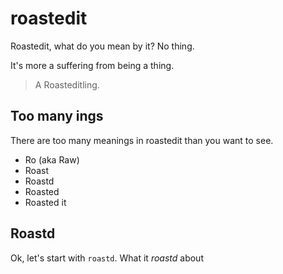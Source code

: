 # roastedit

Roastedit, what do you mean by it? No thing.

It's more a suffering from being a thing.

> A Roasteditling.

## Too many ings

There are too many meanings in roastedit than you want to see.

* Ro (aka Raw)
* Roast
* Roastd
* Roasted
* Roasted it

## Roastd

Ok, let's start with `roastd`. What it _roastd_ about
